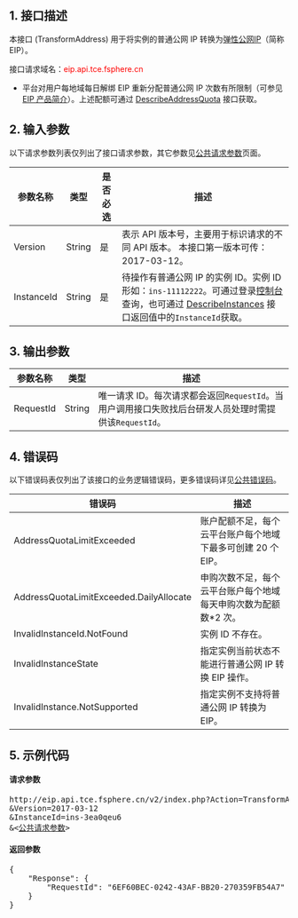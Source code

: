 ## 1. 接口描述

本接口 (TransformAddress) 用于将实例的普通公网 IP 转换为[弹性公网IP](/document/product/213/1941)（简称 EIP）。

接口请求域名：<font style="color:red">eip.api.tce.fsphere.cn</font>


* 平台对用户每地域每日解绑 EIP 重新分配普通公网 IP 次数有所限制（可参见 [EIP 产品简介](/document/product/213/1941)）。上述配额可通过 [DescribeAddressQuota](/document/api/213/1378) 接口获取。


## 2. 输入参数

以下请求参数列表仅列出了接口请求参数，其它参数见[公共请求参数](/document/api/213/11650)页面。

| 参数名称 | 类型 | 是否必选 | 描述 |
|---------|---------|---------|---------|
| Version |String|是|表示 API 版本号，主要用于标识请求的不同 API 版本。 本接口第一版本可传：2017-03-12。|
|InstanceId|String|是|待操作有普通公网 IP 的实例 ID。实例 ID 形如：`ins-11112222`。可通过登录[控制台](http://console.tcecqpoc.fsphere.cn/cvm)查询，也可通过 [DescribeInstances](/document/api/213/9389) 接口返回值中的`InstanceId`获取。|


## 3. 输出参数

| 参数名称 | 类型 | 描述 |
|---------|---------|---------|
| RequestId| String|唯一请求 ID。每次请求都会返回`RequestId`。当用户调用接口失败找后台研发人员处理时需提供该`RequestId`。|


## 4. 错误码

以下错误码表仅列出了该接口的业务逻辑错误码，更多错误码详见[公共错误码](/document/api/213/11657)。

| 错误码 | 描述 |
|---------|---------|
|AddressQuotaLimitExceeded|账户配额不足，每个云平台账户每个地域下最多可创建 20 个 EIP。|
|AddressQuotaLimitExceeded.DailyAllocate|申购次数不足，每个云平台账户每个地域每天申购次数为配额数*2 次。|
|InvalidInstanceId.NotFound|实例 ID 不存在。|
|InvalidInstanceState|指定实例当前状态不能进行普通公网 IP 转换 EIP 操作。|
|InvalidInstance.NotSupported|指定实例不支持将普通公网 IP 转换为 EIP。|

## 5. 示例代码

#### 请求参数

<pre>
http://eip.api.tce.fsphere.cn/v2/index.php?Action=TransformAddress
&Version=2017-03-12
&InstanceId=ins-3ea0qeu6
&<<a href="/document/api/213/11650">公共请求参数</a>>
</pre>

#### 返回参数

<pre>
{
    "Response": {
        "RequestId": "6EF60BEC-0242-43AF-BB20-270359FB54A7"
    }
}
</pre>
